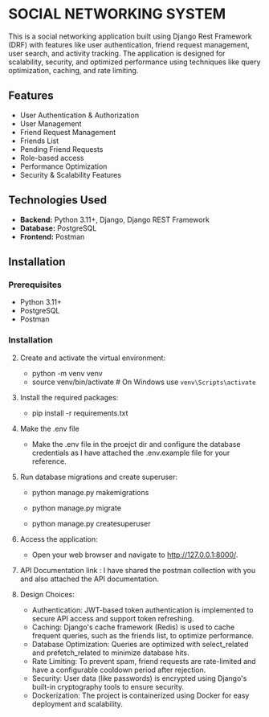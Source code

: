 # SOCIAL NETWORKING SYSTEM

This is a social networking application built using Django Rest Framework (DRF) with features like user authentication, friend request management, user search, and activity tracking. The application is designed for scalability, security, and optimized performance using techniques like query optimization, caching, and rate limiting.

## Features

- User Authentication & Authorization
- User Management
- Friend Request Management
- Friends List
- Pending Friend Requests
- Role-based access
- Performance Optimization
- Security & Scalability Features

## Technologies Used

- **Backend:** Python 3.11+, Django, Django REST Framework
- **Database:** PostgreSQL
- **Frontend:** Postman


## Installation

### Prerequisites

- Python 3.11+
- PostgreSQL
- Postman

### Installation

2. Create and activate the virtual environment:

   - python -m venv venv
   - source venv/bin/activate  # On Windows use `venv\Scripts\activate`


3. Install the required packages:

   - pip install -r requirements.txt

4. Make the .env file

   - Make the .env file in the proejct dir and configure the database credentials as I have attached the .env.example file for your reference.

5. Run database migrations and create superuser:

   - python manage.py makemigrations
   - python manage.py migrate

   - python manage.py createsuperuser

6. Access the application:

   - Open your web browser and navigate to http://127.0.0.1:8000/.


7. API Documentation link : I have shared the postman collection with you and also attached the API documentation.


8. Design Choices:

   - Authentication: JWT-based token authentication is implemented to secure API access and support token refreshing.
   - Caching: Django's cache framework (Redis) is used to cache frequent queries, such as the friends list, to optimize performance.
   - Database Optimization: Queries are optimized with select_related and prefetch_related to minimize database hits.
   - Rate Limiting: To prevent spam, friend requests are rate-limited and have a configurable cooldown period after rejection.
   - Security: User data (like passwords) is encrypted using Django's built-in cryptography tools to ensure security.
   - Dockerization: The project is containerized using Docker for easy deployment and scalability.


